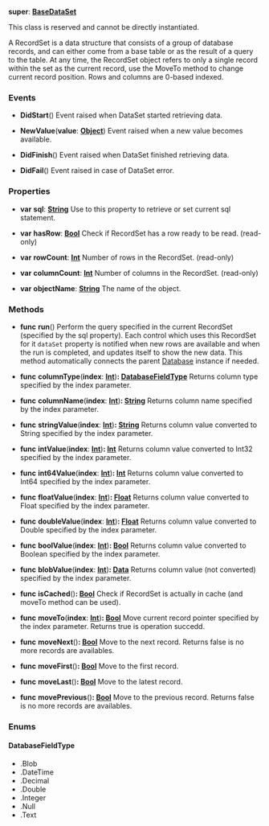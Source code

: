 **super**: **[BaseDataSet](BaseDataSet.md)**

This class is reserved and cannot be directly instantiated.

A RecordSet is a data structure that consists of a group of database records, and can either come from a base table or as the result of a query to the table. At any time, the RecordSet object refers to only a single record within the set as the current record, use the MoveTo method to change current record position.
Rows and columns are 0-based indexed.

### Events

* **DidStart**()
Event raised when DataSet started retrieving data.

* **NewValue**(**value**: **[Object](../gravity/object.md)**)
Event raised when a new value becomes available.

* **DidFinish**()
Event raised when DataSet finished retrieving data.

* **DidFail**()
Event raised in case of DataSet error.



### Properties

* **var** **sql**: **[String](../gravity/string.md)**
Use to this property to retrieve or set current sql statement.

* **var** **hasRow**: **[Bool](../gravity/bool.md)**
Check if RecordSet has a row ready to be read. \(read-only\)

* **var** **rowCount**: **[Int](../gravity/int.md)**
Number of rows in the RecordSet. \(read-only\)

* **var** **columnCount**: **[Int](../gravity/int.md)**
Number of columns in the RecordSet. \(read-only\)

* **var** **objectName**: **[String](../gravity/string.md)**
The name of the object.



### Methods

* **func** **run**()
Perform the query specified in the current RecordSet (specified by the sql property). Each control which uses this RecordSet for it <code>dataSet</code> property is notified when new rows are available and when the run is completed, and updates itself to show the new data. This method automatically connects the parent <a href="Database.html">Database</a> instance if needed.

* **func** **columnType**(**index**: **[Int](../gravity/int.md)**)<strong>: <a href="#_enum_DatabaseFieldType">DatabaseFieldType</a></strong> 
Returns column type specified by the index parameter.

* **func** **columnName**(**index**: **[Int](../gravity/int.md)**)<strong>: [String](../gravity/string.md)</strong> 
Returns column name specified by the index parameter.

* **func** **stringValue**(**index**: **[Int](../gravity/int.md)**)<strong>: [String](../gravity/string.md)</strong> 
Returns column value converted to String specified by the index parameter.

* **func** **intValue**(**index**: **[Int](../gravity/int.md)**)<strong>: [Int](../gravity/int.md)</strong> 
Returns column value converted to Int32 specified by the index parameter.

* **func** **int64Value**(**index**: **[Int](../gravity/int.md)**)<strong>: [Int](../gravity/int.md)</strong> 
Returns column value converted to Int64 specified by the index parameter.

* **func** **floatValue**(**index**: **[Int](../gravity/int.md)**)<strong>: [Float](../gravity/float.md)</strong> 
Returns column value converted to Float specified by the index parameter.

* **func** **doubleValue**(**index**: **[Int](../gravity/int.md)**)<strong>: [Float](../gravity/float.md)</strong> 
Returns column value converted to Double specified by the index parameter.

* **func** **boolValue**(**index**: **[Int](../gravity/int.md)**)<strong>: [Bool](../gravity/bool.md)</strong> 
Returns column value converted to Boolean specified by the index parameter.

* **func** **blobValue**(**index**: **[Int](../gravity/int.md)**)<strong>: [Data](Data.md)</strong> 
Returns column value (not converted) specified by the index parameter.

* **func** **isCached**()<strong>: [Bool](../gravity/bool.md)</strong> 
Check if RecordSet is actually in cache (and moveTo method can be used).

* **func** **moveTo**(**index**: **[Int](../gravity/int.md)**)<strong>: [Bool](../gravity/bool.md)</strong> 
Move current record pointer specified by the index parameter. Returns true is operation succedd.

* **func** **moveNext**()<strong>: [Bool](../gravity/bool.md)</strong> 
Move to the next record. Returns false is no more records are availables.

* **func** **moveFirst**()<strong>: [Bool](../gravity/bool.md)</strong> 
Move to the first record.

* **func** **moveLast**()<strong>: [Bool](../gravity/bool.md)</strong> 
Move to the latest record.

* **func** **movePrevious**()<strong>: [Bool](../gravity/bool.md)</strong> 
Move to the previous record. Returns false is no more records are availables.





### Enums

<div id="_enum_DatabaseFieldType"></div>

#### DatabaseFieldType
 * .Blob
 * .DateTime
 * .Decimal
 * .Double
 * .Integer
 * .Null
 * .Text



